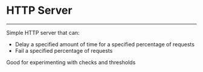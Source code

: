 # HTTP Server
---

Simple HTTP server that can:
* Delay a specified amount of time for a specified percentage of requests
* Fail a specified percentage of requests

Good for experimenting with checks and thresholds
